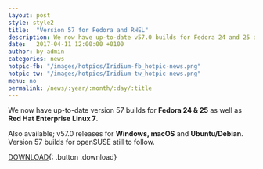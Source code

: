 ```yaml
---
layout: post
style: style2
title:  "Version 57 for Fedora and RHEL"
description: We now have up-to-date v57.0 builds for Fedora 24 and 25 as well as Red Hat Enterprise Linux 7
date:   2017-04-11 12:00:00 +0100
author:	by admin
categories: news
hotpic-fb: "/images/hotpics/Iridium-fb_hotpic-news.png"
hotpic-tw: "/images/hotpics/Iridium-tw_hotpic-news.png"
menu: no
permalink: /news/:year/:month/:day/:title
---
```


We now have up-to-date version 57 builds for **Fedora 24 & 25** as well as **Red Hat Enterprise Linux 7**.     
<!--break-->
Also available; v57.0 releases for **Windows, macOS** and **Ubuntu/Debian**.      
Version 57 builds for openSUSE still to follow.
 
[DOWNLOAD](/downloads/index.html "Download Iridium Browser"){: .button .download}     
